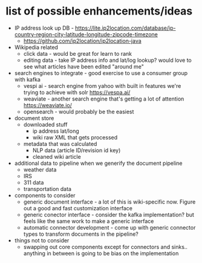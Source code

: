 # list of possible enhancements/ideas

* IP address look up
  DB - https://lite.ip2location.com/database/ip-country-region-city-latitude-longitude-zipcode-timezone
    * https://github.com/ip2location/ip2location-java
* Wikipedia related
    * click data - would be great for learn to rank
    * editing data - take IP address info and lat/log lookup? would love to see what articles have been edited "around
      me"
* search engines to integrate - good exercise to use a consumer group with kafka
    * vespi ai - search engine from yahoo with built in features we're trying to achieve with solr https://vespa.ai/
    * weaviate - another search engine that's getting a lot of attention https://weaviate.io/
    * opensearch - would probably be the easiest
* document store
    * downloaded stuff
        * ip address lat/long
        * wiki raw XML that gets processed
    * metadata that was calculated
        * NLP data (article ID/revision id key)
        * cleaned wiki article
* additional data to pipeline when we generify the document pipeline
    * weather data
    * IRS
    * 311 data
    * transportation data
* components to consider
    * generic document interface - a lot of this is wiki-specific now. Figure out a good and fast customization
      interface
    * generic conector interface - consider the kafka implementation? but feels like the same work to make a generic
      interface
    * automatic connector development - come up with generic connector types to transform documents in the pipeline?
* things not to consider
    * swapping out core components except for connectors and sinks.. anything in between is going to be bias on the
      implementation 
